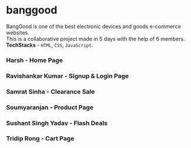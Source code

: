# banggood
BangGood is one of the best electronic devices and goods e-commerce websites.
<br>
This is a collaborative project made in 5 days with the help of 6 members.
<br>
**TechStacks** - `HTML`, `CSS`, `JavaScript`.

### Harsh - Home Page
### Ravishankar Kumar - Signup & Login Page
### Samrat Sinha - Clearance Sale
### Soumyaranjan - Product Page
### Sushant Singh Yadav - Flash Deals
### Tridip Rong - Cart Page
